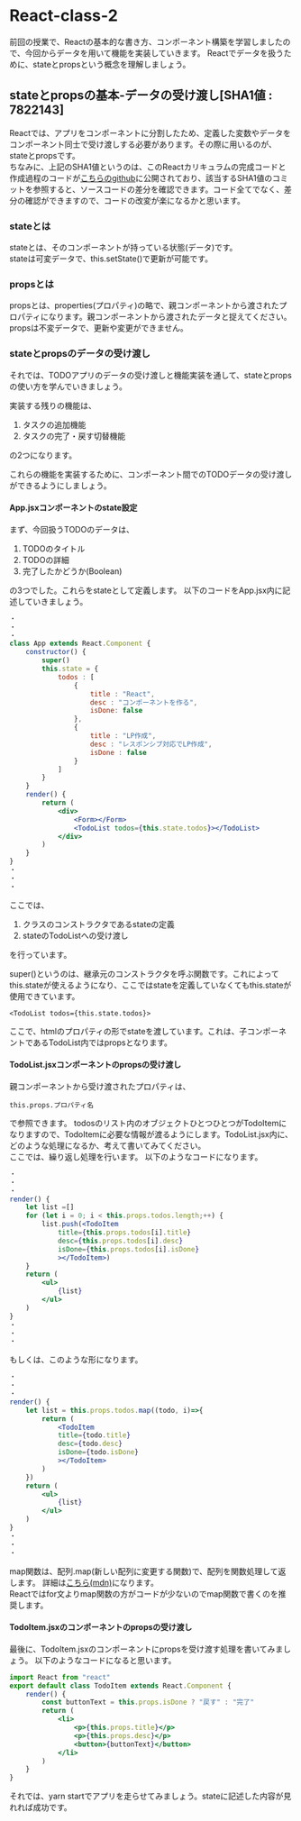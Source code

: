 # React-class-2
前回の授業で、Reactの基本的な書き方、コンポーネント構築を学習しましたので、今回からデータを用いて機能を実装していきます。
Reactでデータを扱うために、stateとpropsという概念を理解しましょう。

## stateとpropsの基本-データの受け渡し[SHA1値 : 7822143]
Reactでは、アプリをコンポーネントに分割したため、定義した変数やデータをコンポーネント同士で受け渡しする必要があります。その際に用いるのが、stateとpropsです。
<br>
ちなみに、上記のSHA1値というのは、このReactカリキュラムの完成コードと作成過程のコードが[こちらのgithub](https://github.com/sawaki1998/React-class/commits/master)に公開されており、該当するSHA1値のコミットを参照すると、ソースコードの差分を確認できます。コード全てでなく、差分の確認ができますので、コードの改変が楽になるかと思います。

### stateとは
stateとは、そのコンポーネントが持っている状態(データ)です。
<br>
stateは可変データで、this.setState()で更新が可能です。

### propsとは
propsとは、properties(プロパティ)の略で、親コンポーネントから渡されたプロパティになります。親コンポーネントから渡されたデータと捉えてください。
<br>
propsは不変データで、更新や変更ができません。

### stateとpropsのデータの受け渡し
それでは、TODOアプリのデータの受け渡しと機能実装を通して、stateとpropsの使い方を学んでいきましょう。

実装する残りの機能は、

1. タスクの追加機能
1. タスクの完了・戻す切替機能

の2つになります。

これらの機能を実装するために、コンポーネント間でのTODOデータの受け渡しができるようにしましょう。

#### App.jsxコンポーネントのstate設定
まず、今回扱うTODOのデータは、

1. TODOのタイトル
1. TODOの詳細
1. 完了したかどうか(Boolean)

の3つでした。これらをstateとして定義します。
以下のコードをApp.jsx内に記述していきましょう。
```js:App.jsx
・
・
・
class App extends React.Component {
	constructor() {
		super()
		this.state = {
			todos : [
				{
					title : "React",
					desc : "コンポーネントを作る",
					isDone: false
				},
				{
					title : "LP作成",
					desc : "レスポンシブ対応でLP作成",
					isDone : false
				}
			]
		}
	}
	render() {
		return (
	  		<div>
				<Form></Form>
				<TodoList todos={this.state.todos}></TodoList>
	  		</div>
		)
  	}
}
・
・
・
```
ここでは、

1. クラスのコンストラクタであるstateの定義
1. stateのTodoListへの受け渡し

を行っています。

super()というのは、継承元のコンストラクタを呼ぶ関数です。これによってthis.stateが使えるようになり、ここではstateを定義していなくてもthis.stateが使用できています。

```
<TodoList todos={this.state.todos}>
```

ここで、htmlのプロパティの形でstateを渡しています。これは、子コンポーネントであるTodoList内ではpropsとなります。

#### TodoList.jsxコンポーネントのpropsの受け渡し
親コンポーネントから受け渡されたプロパティは、
```
this.props.プロパティ名
```
で参照できます。
todosのリスト内のオブジェクトひとつひとつがTodoItemになりますので、TodoItemに必要な情報が渡るようにします。TodoList.jsx内に、どのような処理になるか、考えて書いてみてください。
<br>
ここでは、繰り返し処理を行います。
以下のようなコードになります。

```js:TodoList.jsx
・
・
・
render() {
    let list =[]
    for (let i = 0; i < this.props.todos.length;++) {
        list.push(<TodoItem 
            title={this.props.todos[i].title}
            desc={this.props.todos[i].desc}
            isDone={this.props.todos[i].isDone}
            ></TodoItem>)
    }
    return (
        <ul>
            {list}
        </ul>
    )
}
・
・
・
```
もしくは、このような形になります。

```js:TodoList.jsx
・
・
・
render() {
    let list = this.props.todos.map((todo, i)=>{
        return (
            <TodoItem
            title={todo.title}
            desc={todo.desc}
            isDone={todo.isDone}
            ></TodoItem>
        )
    })
    return (
        <ul>
            {list}
        </ul>
    )
}
・
・
・
```
map関数は、配列.map(新しい配列に変更する関数)で、配列を関数処理して返します。
詳細は[こちら(mdn)](https://developer.mozilla.org/ja/docs/Web/JavaScript/Reference/Global_Objects/Array/map)になります。<br>
Reactではfor文よりmap関数の方がコードが少ないのでmap関数で書くのを推奨します。

#### TodoItem.jsxのコンポーネントのpropsの受け渡し
最後に、TodoItem.jsxのコンポーネントにpropsを受け渡す処理を書いてみましょう。
以下のようなコードになると思います。
```js:TodoItem.jsx
import React from "react"
export default class TodoItem extends React.Component {
    render() {
        const buttonText = this.props.isDone ? "戻す" : "完了" 
        return (
            <li>
                <p>{this.props.title}</p>
                <p>{this.props.desc}</p>
                <button>{buttonText}</button>
            </li>
        )
    }
}
```

それでは、yarn startでアプリを走らせてみましょう。stateに記述した内容が見れれば成功です。
